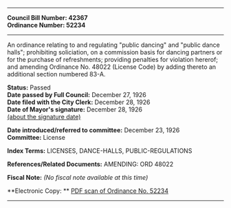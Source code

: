 * * * * *  
  
**Council Bill Number: [](#h0)[](#h2)42367**   
**Ordinance Number: 52234**  
  
* * * * *  
  
An ordinance relating to and regulating "public dancing" and "public dance halls"; prohibiting soliciation, on a commission basis for dancing partners or for the purchase of refreshments; providing penalties for violation hererof; and amending Ordinance No. 48022 (License Code) by adding thereto an additional section numbered 83-A.  
  
**Status:** Passed   
**Date passed by Full Council:** December 27, 1926   
**Date filed with the City Clerk:** December 28, 1926   
**Date of Mayor's signature:** December 28, 1926   
[(about the signature date)](/~public/approvaldate.htm)   
  
  
**Date introduced/referred to committee:** December 23, 1926   
**Committee:** License   
  
**Index Terms:** LICENSES, DANCE-HALLS, PUBLIC-REGULATIONS  
  
**References/Related Documents:** AMENDING: ORD 48022  
  
**Fiscal Note:** *(No fiscal note available at this time)*  
  
**Electronic Copy: ** [PDF scan of Ordinance No. 52234](/~archives/Ordinances/Ord_52234.pdf)  
  
* * * * *  
